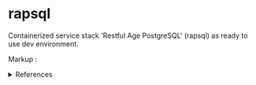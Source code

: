# rapsql
Containerized service stack 'Restful Age PostgreSQL' (rapsql) as ready to use dev environment.

Markup : <details>
           <summary>References</summary>
           <p>[https://github.com/PostgREST/postgrest](https://github.com/PostgREST/postgrest)</p>
           <p>[https://github.com/apache/age/](https://github.com/apache/age/)</p>
           <p>[https://github.com/postgres/postgres](https://github.com/postgres/postgres)</p>
         </details>

         